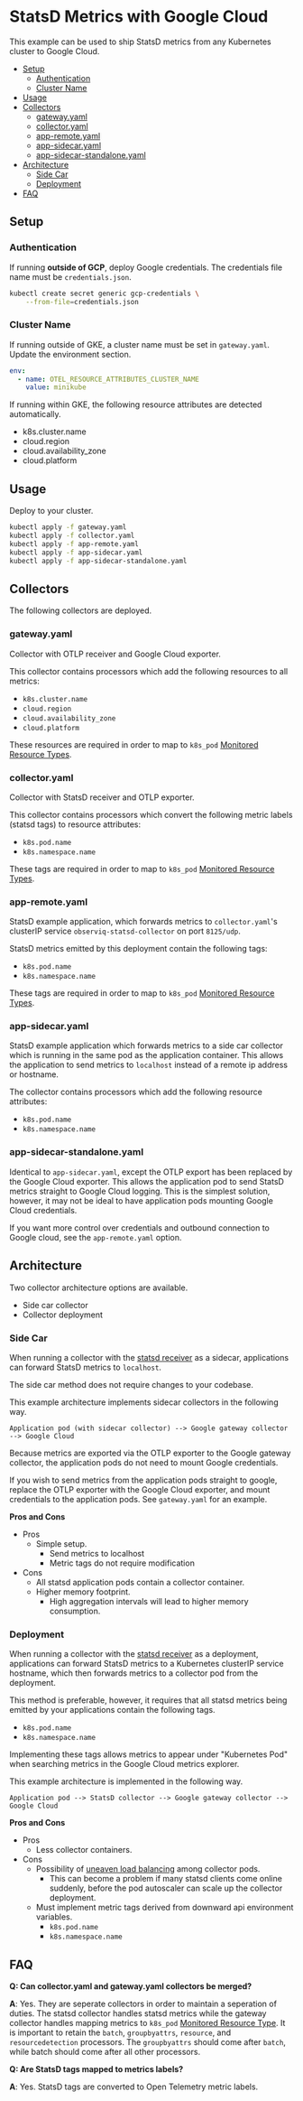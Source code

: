 # StatsD Metrics with Google Cloud

This example can be used to ship StatsD metrics from any Kubernetes cluster
to Google Cloud.

- [Setup](#setup)
  * [Authentication](#authentication)
  * [Cluster Name](#cluster-name)
- [Usage](#usage)
- [Collectors](#collectors)
  * [gateway.yaml](#gatewayyaml)
  * [collector.yaml](#collectoryaml)
  * [app-remote.yaml](#app-remoteyaml)
  * [app-sidecar.yaml](#app-sidecaryaml)
  * [app-sidecar-standalone.yaml](#app-sidecar-standaloneyaml)
- [Architecture](#architecture)
  * [Side Car](#side-car)
  * [Deployment](#deployment)
- [FAQ](#faq)

## Setup

### Authentication

If running **outside of GCP**, deploy Google credentials. The credentials file
name must be `credentials.json`.

```bash
kubectl create secret generic gcp-credentials \
    --from-file=credentials.json
```

### Cluster Name

If running outside of GKE, a cluster name must be set in `gateway.yaml`. Update
the environment section.

```yaml
env:
  - name: OTEL_RESOURCE_ATTRIBUTES_CLUSTER_NAME
    value: minikube
```

If running within GKE, the following resource attributes are detected automatically.
- k8s.cluster.name
- cloud.region
- cloud.availability_zone
- cloud.platform

## Usage

Deploy to your cluster.

```bash
kubectl apply -f gateway.yaml
kubectl apply -f collector.yaml
kubectl apply -f app-remote.yaml
kubectl apply -f app-sidecar.yaml
kubectl apply -f app-sidecar-standalone.yaml
```

## Collectors

The following collectors are deployed.

### gateway.yaml

Collector with OTLP receiver and Google Cloud exporter.

This collector contains processors which add the following resources to
all metrics:
- `k8s.cluster.name`
- `cloud.region`
- `cloud.availability_zone`
- `cloud.platform`

These resources are required in order to map to `k8s_pod` [Monitored Resource Types](https://cloud.google.com/logging/docs/api/v2/resource-list).

### collector.yaml

Collector with StatsD receiver and OTLP exporter.

This collector contains processors which convert the following
metric labels (statsd tags) to resource attributes:
- `k8s.pod.name`
- `k8s.namespace.name`

These tags are required in order to map to `k8s_pod` [Monitored Resource Types](https://cloud.google.com/logging/docs/api/v2/resource-list).

### app-remote.yaml

StatsD example application, which forwards metrics to `collector.yaml`'s 
clusterIP service `observiq-statsd-collector` on port `8125/udp`.

StatsD metrics emitted by this deployment contain the following tags:
- `k8s.pod.name`
- `k8s.namespace.name`

These tags are required in order to map to `k8s_pod` [Monitored Resource Types](https://cloud.google.com/logging/docs/api/v2/resource-list).

### app-sidecar.yaml

StatsD example application which forwards metrics to a side car collector which
is running in the same pod as the application container. This allows the application
to send metrics to `localhost` instead of a remote ip address or hostname.

The collector contains processors which add the following resource attributes:
- `k8s.pod.name`
- `k8s.namespace.name`

### app-sidecar-standalone.yaml

Identical to `app-sidecar.yaml`, except the OTLP export has been replaced by the Google Cloud exporter.
This allows the application pod to send StatsD metrics straight to Google Cloud logging. This is the simplest
solution, however, it may not be ideal to have application pods mounting Google Cloud credentials. 

If you want more control over credentials and outbound connection to Google cloud, see the `app-remote.yaml` option.

## Architecture

Two collector architecture options are available.
- Side car collector
- Collector deployment

### Side Car

When running a collector with the [statsd receiver](https://github.com/open-telemetry/opentelemetry-collector-contrib/tree/main/receiver/statsdreceiver)
as a sidecar, applications can forward StatsD metrics to `localhost`.

The side car method does not require changes to your codebase.

This example architecture implements sidecar collectors in the following way.

```
Application pod (with sidecar collector) --> Google gateway collector --> Google Cloud
```

Because metrics are exported via the OTLP exporter to the Google gateway collector,
the application pods do not need to mount Google credentials.

If you wish to send metrics from the application pods straight to google, replace
the OTLP exporter with the Google Cloud exporter, and mount credentials to the application
pods. See `gateway.yaml` for an example.

**Pros and Cons**

- Pros
  - Simple setup.
    - Send metrics to localhost
    - Metric tags do not require modification
- Cons
  - All statsd application pods contain a collector container.
  - Higher memory footprint.
    - High aggregation intervals will lead to higher memory consumption.

### Deployment

When running a collector with the [statsd receiver](https://github.com/open-telemetry/opentelemetry-collector-contrib/tree/main/receiver/statsdreceiver)
as a deployment, applications can forward StatsD metrics to a Kubernetes clusterIP service hostname, which then forwards
metrics to a collector pod from the deployment.

This method is preferable, however, it requires that all statsd metrics being emitted by your applications
contain the following tags.
- `k8s.pod.name`
- `k8s.namespace.name`

Implementing these tags allows metrics to appear under "Kubernetes Pod" when searching metrics in the Google Cloud metrics explorer.

This example architecture is implemented in the following way.

```
Application pod --> StatsD collector --> Google gateway collector --> Google Cloud
```

**Pros and Cons**

- Pros
  - Less collector containers.
- Cons
  - Possibility of [uneaven load balancing](https://github.com/kubernetes/kubernetes/issues/76517) among collector pods.
    - This can become a problem if many statsd clients come online suddenly, before the pod autoscaler
      can scale up the collector deployment.
  - Must implement metric tags derived from downward api environment variables.
    - `k8s.pod.name`
    - `k8s.namespace.name`

## FAQ

**Q: Can collector.yaml and gateway.yaml collectors be merged?**

**A**: Yes. They are seperate collectors in order to maintain a seperation of duties. The statsd collector handles statsd metrics while the gateway collector handles mapping metrics to `k8s_pod` [Monitored Resource Type](https://cloud.google.com/logging/docs/api/v2/resource-list). It is important to retain the `batch`, `groupbyattrs`, `resource`, and `resourcedetection` processors. The `groupbyattrs` should come after `batch`, while batch should come after all other processors.

**Q: Are StatsD tags mapped to metrics labels?**

**A**: Yes. StatsD tags are converted to Open Telemetry metric labels.
